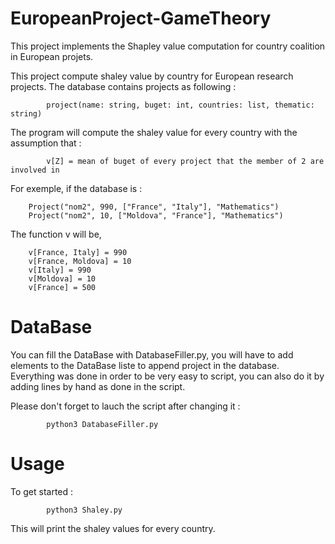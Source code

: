 # EuropeanProject-GameTheory
This project implements the Shapley value computation for country coalition in European projets.


This project compute shaley value by country for European research projects. The database contains projects as following : 

			project(name: string, buget: int, countries: list, thematic: string)

The program will compute the shaley value for every country with the assumption that : 

			v[Z] = mean of buget of every project that the member of 2 are involved in

For exemple, if the database is : 

		Project("nom2", 990, ["France", "Italy"], "Mathematics")
		Project("nom2", 10, ["Moldova", "France"], "Mathematics")

The function v will be, 

		v[France, Italy] = 990
		v[France, Moldova] = 10
		v[Italy] = 990
		v[Moldova] = 10
		v[France] = 500

# DataBase 

You can fill the DataBase with DatabaseFiller.py, you will have to add elements to the DataBase liste to append project in the database. Everything was done in order to be very easy to script, you can also do it by adding lines by hand as done in the script.

Please don't forget to lauch the script after changing it : 

			python3 DatabaseFiller.py


# Usage

To get started : 

			python3 Shaley.py


This will print the shaley values for every country.